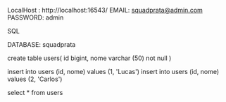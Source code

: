 LocalHost : http://localhost:16543/
EMAIL: squadprata@admin.com
PASSWORD: admin


SQL

DATABASE: squadprata

create table users(
	id bigint,
	nome varchar (50) not null
)

insert into users (id, nome) values (1, 'Lucas')
insert into users (id, nome) values (2, 'Carlos')

select * from users
